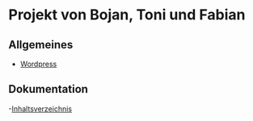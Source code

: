 # Projekt von Bojan, Toni und Fabian

## Allgemeines
- [Wordpress](Wordpress.md)

## Dokumentation

-[Inhaltsverzeichnis](Inhaltsverzeichnis.md)
